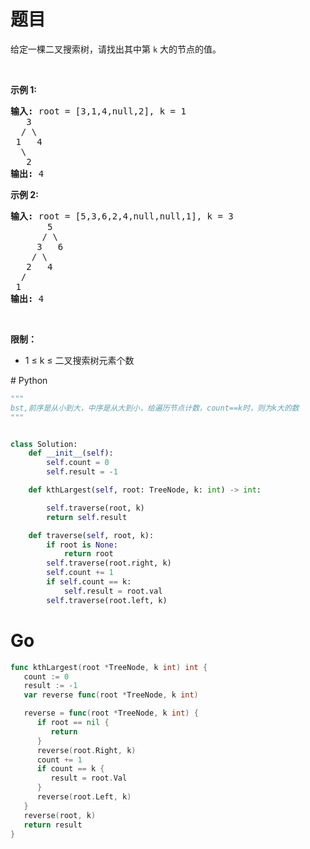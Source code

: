 # 题目

<p>给定一棵二叉搜索树，请找出其中第 <code>k</code> 大的节点的值。</p>

<p>&nbsp;</p>

<p><strong>示例 1:</strong></p>

<pre>
<strong>输入:</strong> root = [3,1,4,null,2], k = 1
   3
  / \
 1   4
  \
&nbsp;  2
<strong>输出:</strong> 4</pre>

<p><strong>示例 2:</strong></p>

<pre>
<strong>输入:</strong> root = [5,3,6,2,4,null,null,1], k = 3
       5
      / \
     3   6
    / \
   2   4
  /
 1
<strong>输出:</strong> 4</pre>

<p>&nbsp;</p>

<p><strong>限制：</strong></p>

<ul>
	<li>1 ≤ k ≤ 二叉搜索树元素个数</li>
</ul>
# Python

```python
"""
bst,前序是从小到大，中序是从大到小，给遍历节点计数，count==k时，则为k大的数
"""


class Solution:
    def __init__(self):
        self.count = 0
        self.result = -1

    def kthLargest(self, root: TreeNode, k: int) -> int:

        self.traverse(root, k)
        return self.result

    def traverse(self, root, k):
        if root is None:
            return root
        self.traverse(root.right, k)
        self.count += 1
        if self.count == k:
            self.result = root.val
        self.traverse(root.left, k)
```

# Go

```go
func kthLargest(root *TreeNode, k int) int {
   count := 0
   result := -1
   var reverse func(root *TreeNode, k int)

   reverse = func(root *TreeNode, k int) {
      if root == nil {
         return
      }
      reverse(root.Right, k)
      count += 1
      if count == k {
         result = root.Val
      }
      reverse(root.Left, k)
   }
   reverse(root, k)
   return result
}
```
